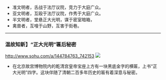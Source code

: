 - 准文明者，舌战于法厅议院，竞力于大庭广众。
- 亚文明者，互殴于法厅议院，作秀于大庭广众。
- 半文明者，堂悬正大光明，谋于密室暗箱，
- 禽兽者，互喰于山野，互害于街巷。
---
### 温故知新】“正大光明”匾后秘密
http://www.sohu.com/a/144784763_742153
![](http://img.mp.itc.cn/upload/20170531/04fda0259a9745b49ad43a6bb18a9117_th.jpg)
- 在北京故宫博物院内的乾清宫皇帝宝座上方有一块黑底金字的横匾，上书“正大光明”四字。这块伴随了清朝二百多年历史的匾有着深意与秘密。
